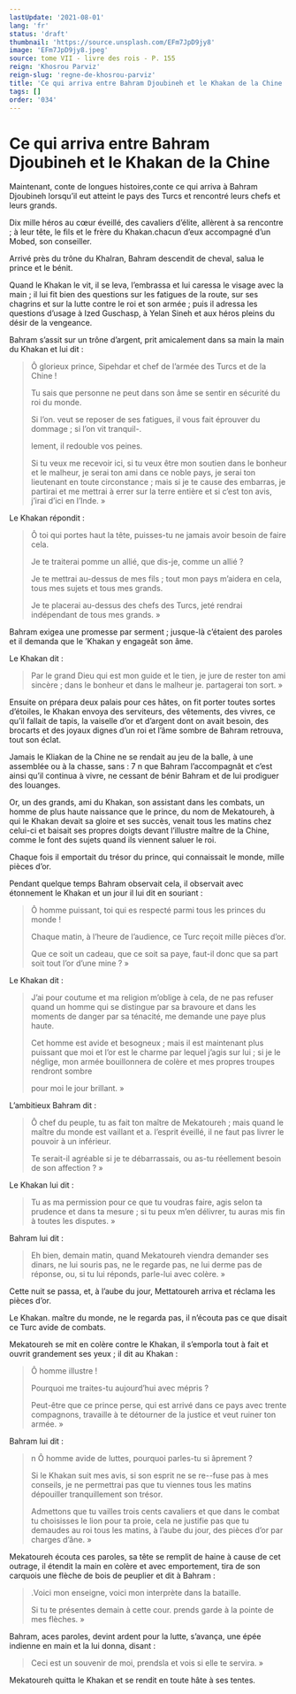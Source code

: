 ```yaml
---
lastUpdate: '2021-08-01'
lang: 'fr'
status: 'draft'
thumbnail: 'https://source.unsplash.com/EFm7JpD9jy8'
image: 'EFm7JpD9jy8.jpeg'
source: tome VII - livre des rois - P. 155
reign: 'Khosrou Parviz'
reign-slug: 'regne-de-khosrou-parviz'
title: 'Ce qui arriva entre Bahram Djoubineh et le Khakan de la Chine | Le Livre des Rois | Shâhnâmeh'
tags: []
order: '034'
---
```


<!-- LTeX: language=fr -->

# Ce qui arriva entre Bahram Djoubineh et le Khakan de la Chine

Maintenant, conte de longues histoires,conte ce qui arriva à Bahram Djoubineh lorsqu’il eut atteint le pays des Turcs et rencontré leurs chefs et leurs grands.

Dix mille héros au cœur éveillé, des cavaliers d’élite, allèrent à sa rencontre ; à leur tête, le fils et le frère du Khakan.chacun d’eux accompagné d’un Mobed, son conseiller.

Arrivé près du trône du KhaIran, Bahram descendit de cheval, salua le prince et le bénit.

Quand le Khakan le vit, il se leva, l’embrassa et lui caressa le visage avec la main ; il lui fit bien des questions sur les fatigues de la route, sur ses chagrins et sur la lutte contre le roi et son armée ; puis il adressa les questions d’usage à Ized Guschasp, à Yelan Sineh et aux héros pleins du désir de la vengeance.

Bahram s’assit sur un trône d’argent, prit amicalement dans sa main la main du Khakan et lui dit :

> Ô glorieux prince, Sipehdar et chef de l’armée des Turcs et de la Chine !
>
> Tu sais que personne ne peut dans son âme se sentir en sécurité du roi du monde.
>
> Si l’on. veut se reposer de ses fatigues, il vous fait éprouver du dommage ; si l’on vit tranquil-.
>
> lement, il redouble vos peines.
>
> Si tu veux me recevoir ici, si tu veux être mon soutien dans le bonheur et le malheur, je serai ton ami dans ce noble pays, je serai ton lieutenant en toute circonstance ; mais si je te cause des embarras, je partirai et me mettrai à errer sur la terre entière et si c’est ton avis, j’irai d’ici en l’Inde. »

Le Khakan répondit :

> Ô toi qui portes haut la tête, puisses-tu ne jamais avoir besoin de faire cela.
>
> Je te traiterai pomme un allié, que dis-je, comme un allié ?
>
> Je te mettrai au-dessus de mes fils ; tout mon pays m’aidera en cela, tous mes sujets et tous mes grands.
>
> Je te placerai au-dessus des chefs des Turcs, jeté rendrai indépendant de tous mes grands. »

Bahram exigea une promesse par serment ; jusque-là c’étaient des paroles et il demanda que le ’Khakan y engageât son âme.

Le Khakan dit :

> Par le grand Dieu qui est mon guide et le tien, je jure de rester ton ami sincère ; dans le bonheur et dans le malheur je. partagerai ton sort. »

Ensuite on prépara deux palais pour ces hâtes, on fit porter toutes sortes d’étoiles, le Khakan envoya des serviteurs, des vêtements, des vivres, ce qu’il fallait de tapis, la vaiselle d’or et d’argent dont on avait besoin, des brocarts et des joyaux dignes d’un roi et l’âme sombre de Bahram retrouva, tout son éclat.

Jamais le Kliakan de la Chine ne se rendait au jeu de la balle, à une assemblée ou à la chasse, sans : 7 n que Bahram l’accompagnât et c’est ainsi qu’il continua à vivre, ne cessant de bénir Bahram et de lui prodiguer des louanges.

Or, un des grands, ami du Khakan, son assistant dans les combats, un homme de plus haute naissance que le prince, du nom de Mekatoureh, à qui le Khakan devait sa gloire et ses succès, venait tous les matins chez celui-ci et baisait ses propres doigts devant l’illustre maître de la Chine, comme le font des sujets quand ils viennent saluer le roi.

Chaque fois il emportait du trésor du prince, qui connaissait le monde, mille pièces d’or.

Pendant quelque temps Bahram observait cela, il observait avec étonnement le Khakan et un jour il lui dit en souriant :

> Ô homme puissant, toi qui es respecté parmi tous les princes du monde !
>
> Chaque matin, à l’heure de l’audience, ce Turc reçoit mille pièces d’or.
>
> Que ce soit un cadeau, que ce soit sa paye, faut-il donc que sa part soit tout l’or d’une mine ? »

Le Khakan dit :

> J’ai pour coutume et ma religion m’oblige à cela, de ne pas refuser quand un homme qui se distingue par sa bravoure et dans les moments de danger par sa ténacité, me demande une paye plus haute.
>
> Cet homme est avide et besogneux ; mais il est maintenant plus puissant que moi et l’or est le charme par lequel j’agis sur lui ; si je le néglige, mon armée bouillonnera de colère et mes propres troupes rendront sombre
>
> pour moi le jour brillant. »

L’ambitieux Bahram dit :

> Ô chef du peuple, tu as fait ton maître de Mekatoureh ; mais quand le maître du monde est vaillant et a. l’esprit éveillé, il ne faut pas livrer le pouvoir à un inférieur.
>
> Te serait-il agréable si je te débarrassais, ou as-tu réellement besoin de son affection ? »

Le Khakan lui dit :

> Tu as ma permission pour ce que tu voudras faire, agis selon ta prudence et dans ta mesure ; si tu peux m’en délivrer, tu auras mis fin à toutes les disputes. »

Bahram lui dit :

> Eh bien, demain matin, quand Mekatoureh viendra demander ses dinars, ne lui souris pas, ne le regarde pas, ne lui derme pas de réponse, ou, si tu lui réponds, parle-lui avec colère. »

Cette nuit se passa, et, à l’aube du jour, Mettatoureh arriva et réclama les pièces d’or.

Le Khakan. maître du monde, ne le regarda pas, il n’écouta pas ce que disait ce Turc avide de combats.

Mekatoureh se mit en colère contre le Khakan, il s’emporla tout à fait et ouvrit grandement ses yeux ; il dit au Khakan :

> Ô homme illustre !
>
> Pourquoi me traites-tu aujourd’hui avec mépris ?
>
> Peut-être que ce prince perse, qui est arrivé dans ce pays avec trente compagnons, travaille à te détourner de la justice et veut ruiner ton armée. »

Bahram lui dit :

> n Ô homme avide de luttes, pourquoi parles-tu si âprement ?
>
> Si le Khakan suit mes avis, si son esprit ne se re--fuse pas à mes conseils, je ne permettrai pas que tu viennes tous les matins dépouiller tranquillement son trésor.
>
> Admettons que tu vailles trois cents cavaliers et que dans le combat tu choisisses le lion pour ta proie, cela ne justifie pas que tu demaudes au roi tous les matins, à l’aube du jour, des pièces d’or par charges d’âne. »

Mekatoureh écouta ces paroles, sa tête se remplit de haine à cause de cet outrage, il étendit la main en colère et avec emportement, tira de son carquois une flèche de bois de peuplier et dit à Bahram :

> .Voici mon enseigne, voici mon interprète dans la bataille.
>
> Si tu te présentes demain à cette cour. prends garde à la pointe de mes flèches. »

Bahram, aces paroles, devint ardent pour la lutte, s’avança, une épée indienne en main et la lui donna, disant :

> Ceci est un souvenir de moi, prendsla et vois si elle te servira. »

Mekatoureh quitta le Khakan et se rendit en toute hâte à ses tentes.
